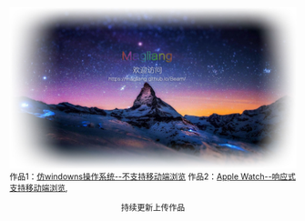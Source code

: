 ![加载中...](https://raw.githubusercontent.com/Magliang/Beam/master/Demo/image/background-img-outline.jpg)
作品1：[仿windowns操作系统--不支持移动端浏览](https://magliang.github.io/Beam/OperationOS/login)
作品2：[Apple Watch--响应式支持移动端浏览](https://magliang.github.io/Beam/iLand/index),
<center>持续更新上传作品</center>
